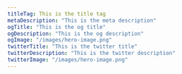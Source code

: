 ```yaml
---
titleTag: This is the title tag
metaDescription: "This is the meta description"
ogTitle: "This is the og title"
ogDescription: "This is the og description"
ogImage: "/images/hero-image.png"
twitterTitle: "This is the twitter title"
twitterDescription: "This is the twitter description"
twitterImage: "/images/hero-image.png"
---
```


